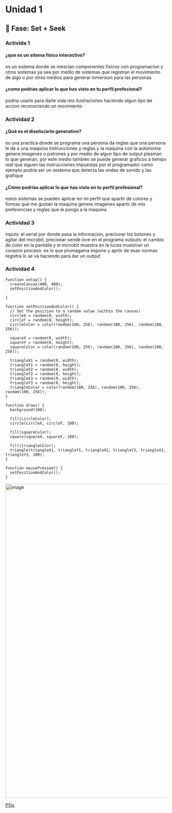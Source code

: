 # Unidad 1

## 🔎 Fase: Set + Seek

### Activida 1

#### ¿que es un sitema fisico interactivo?

es un sistema donde se mesclan componentes fisicos con programacion y otros sistemas ya sea por medio de sistemas que registran el movimiento de algo o por otros medios para generar inmersion para las personas

#### ¿como podrias aplicar lo que has visto en tu perfil profecional?

podria usarlo para darle vida mis ilustraciones haciendo algun tipo de accion reconociendo un movimiento

### Actividad 2

#### ¿Qué es el diseño/arte generativo?

es una practica donde se programa una persona da reglas que una persona le da a una maquina instrucciones y reglas y la maquina con la autonomia genera imagenes o patrones y por medio de algun tipo de output plasman lo que generan, por este medio tambien se puede generar graficos a tiempo real que siguen las instrucciones impuestas por el programador como ejemplo podria ser un sestema que detecta las ondas de sonido y las grafique

#### ¿Cómo podrías aplicar lo que has visto en tu perfil profesional?

estos sistemas se pueden aplicar en mi perfil que apartir de colores y formas que me gustan la maquina genere imagenes apartir de mis preferencias y reglas que le ponga a la maquina

### Actividad 3

inputs: el serial por donde pasa la informacion, precionar los botones y agitar del microbit, precionar sende love en el programa
outputs: el cambio de color en la pantalla y el microbit muestra en la luces muestran un corazon
proceso: es lo que promagama impone y aprtir de esas normas registra lo se va haciendo para dar un output

### Actividad 4

```
function setup() {
  createCanvas(400, 400);
  setPositionAndColor();

}

function setPositionAndColor() {
  // Set the position to a random value (within the canvas)
  circleX = random(0, width);
  circleY = random(0, height);
  circleColor = color(random(100, 256), random(100, 256), random(100, 256));
  
  squareX = random(0, width);
  squareY = random(0, height);
  squareColor = color(random(100, 256), random(100, 256), random(100, 256));
  
  triangleX1 = random(0, width);
  triangleY1 = random(0, height);
  triangleX2 = random(0, width);
  triangleY2 = random(0, height);
  triangleX3 = random(0, width);
  triangleY3 = random(0, height);
  triangleColor = color(random(100, 256), random(100, 256), random(100, 256));
}

function draw() {
  background(100);
  
  fill(circleColor);
  circle(circleX, circleY, 100);
  
  fill(squareColor);
  square(squareX, squareY, 100);
  
  fill(triangleColor);
  triangle(triangleX1, triangleY1, triangleX2, triangleY2, triangleX3, triangleY3, 100);
}

function mousePressed() {
  setPositionAndColor();
}

```

<img width="1707" height="980" alt="image" src="https://github.com/user-attachments/assets/bac8007c-3d88-4465-bd64-f5ea382269af" />


[P5js](https://editor.p5js.org/ValMARR12/sketches/wNmGHAFbL)
